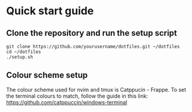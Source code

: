 # Quick start guide 

## Clone the repository and run the setup script
```
git clone https://github.com/yourusername/dotfiles.git ~/dotfiles
cd ~/dotfiles
./setup.sh
```

## Colour scheme setup
The colour scheme used for nvim and tmux is Catppucin - Frappe. 
To set the terminal colours to match, follow the guide in this link: 
https://github.com/catppuccin/windows-terminal


